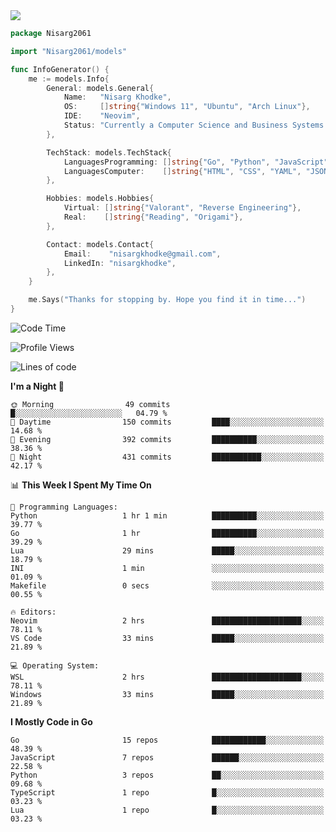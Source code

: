 <!-- Banner -->

<img src="https://i.imgur.com/mz4ym1F.png" style="max-height:550px"/>

<!-- Coded Intro -->

```go
package Nisarg2061

import "Nisarg2061/models"

func InfoGenerator() {
	me := models.Info{
		General: models.General{
			Name:   "Nisarg Khodke",
			OS:     []string{"Windows 11", "Ubuntu", "Arch Linux"},
			IDE:    "Neovim",
			Status: "Currently a Computer Science and Business Systems Student.",
		},

		TechStack: models.TechStack{
			LanguagesProgramming: []string{"Go", "Python", "JavaScript", "Java"},
			LanguagesComputer:    []string{"HTML", "CSS", "YAML", "JSON", "MARKDOWN"},
		},

		Hobbies: models.Hobbies{
			Virtual: []string{"Valorant", "Reverse Engineering"},
			Real:    []string{"Reading", "Origami"},
		},

		Contact: models.Contact{
			Email:    "nisargkhodke@gmail.com",
			LinkedIn: "nisargkhodke",
		},
	}

	me.Says("Thanks for stopping by. Hope you find it in time...")
}
```
<!--START_SECTION:waka-->
![Code Time](http://img.shields.io/badge/Code%20Time-2%20hrs%2050%20mins-blue)

![Profile Views](http://img.shields.io/badge/Profile%20Views-496-blue)

![Lines of code](https://img.shields.io/badge/From%20Hello%20World%20I%27ve%20Written-4.7%20million%20lines%20of%20code-blue)

**I'm a Night 🦉** 

```text
🌞 Morning                49 commits          █░░░░░░░░░░░░░░░░░░░░░░░░   04.79 % 
🌆 Daytime                150 commits         ████░░░░░░░░░░░░░░░░░░░░░   14.68 % 
🌃 Evening                392 commits         ██████████░░░░░░░░░░░░░░░   38.36 % 
🌙 Night                  431 commits         ███████████░░░░░░░░░░░░░░   42.17 % 
```


📊 **This Week I Spent My Time On** 

```text
💬 Programming Languages: 
Python                   1 hr 1 min          ██████████░░░░░░░░░░░░░░░   39.77 % 
Go                       1 hr                ██████████░░░░░░░░░░░░░░░   39.29 % 
Lua                      29 mins             █████░░░░░░░░░░░░░░░░░░░░   18.79 % 
INI                      1 min               ░░░░░░░░░░░░░░░░░░░░░░░░░   01.09 % 
Makefile                 0 secs              ░░░░░░░░░░░░░░░░░░░░░░░░░   00.55 % 

🔥 Editors: 
Neovim                   2 hrs               ████████████████████░░░░░   78.11 % 
VS Code                  33 mins             █████░░░░░░░░░░░░░░░░░░░░   21.89 % 

💻 Operating System: 
WSL                      2 hrs               ████████████████████░░░░░   78.11 % 
Windows                  33 mins             █████░░░░░░░░░░░░░░░░░░░░   21.89 % 
```

**I Mostly Code in Go** 

```text
Go                       15 repos            ████████████░░░░░░░░░░░░░   48.39 % 
JavaScript               7 repos             ██████░░░░░░░░░░░░░░░░░░░   22.58 % 
Python                   3 repos             ██░░░░░░░░░░░░░░░░░░░░░░░   09.68 % 
TypeScript               1 repo              █░░░░░░░░░░░░░░░░░░░░░░░░   03.23 % 
Lua                      1 repo              █░░░░░░░░░░░░░░░░░░░░░░░░   03.23 % 
```




<!--END_SECTION:waka-->
